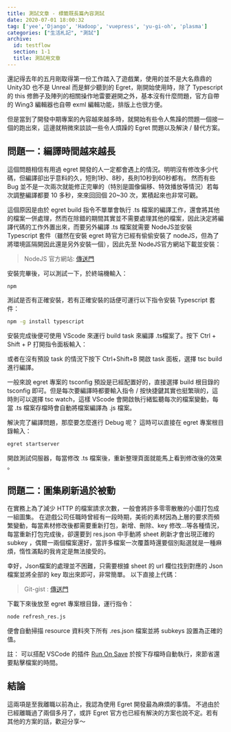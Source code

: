 ```yaml
---
title: 測試文章 - 標籤既長篇內容測試
date: 2020-07-01 18:00:32
tag: ['yee','Django', 'Hadoop', 'vuepress', 'yu-gi-oh', 'plasma']
categories: ["生活札記", "測試"]
archive: 
  id: testflow
  section: 1-1
  title: 測試用文章
---
```


還記得去年的五月剛取得第一份工作踏入了遊戲業，使用的並不是大名鼎鼎的 Unity3D 也不是 Unreal 而是鮮少聽到的 Egret，剛開始使用時，除了 Typescript 的 this 修飾子及陣列的相關操作地雷要避開之外，基本沒有什麼問題，官方自帶的 Wing3 編輯器也自帶 exml 編輯功能，排版上也很方便。

但是當到了開發中期專案的內容越來越多時，就開始有些令人焦躁的問題一個接一個的跑出來，這邊就稍微來談談一些令人煩躁的 Egret 問題以及解決 / 替代方案。

<!-- more -->

## 問題一：編譯時間越來越長

這個問題相信有用過 egret 開發的人一定都會遇上的情況。明明沒有修改多少代碼，但編譯卻出乎意料的久，短則1秒、8秒，長則10秒到60秒都有。 然而有些 Bug 並不是一次兩次就能修正完畢的（特別是圖像偏移、特效播放等情況）若每次調整編譯都要 10 多秒，來來回回個 20~30 次，累積起來也非常可觀。

這個原因是由於 egret build 指令不單單會執行 .ts 檔案的編譯工作，還會將其他的檔案一併處理，然而在除錯的期間其實並不需要處理其他的檔案，因此決定將編譯代碼的工作外置出來，而要另外編譯 .ts 檔案就需要 NodeJS並安裝 Typescript 套件（雖然在安裝 egret 時官方已經有偷偷安裝了 nodeJS，但為了將環境區隔開因此還是另外安裝一個），因此先至 NodeJS官方網站下載並安裝：

> NodeJS 官方網站: [傳送門](<https://nodejs.org/en/>)

安裝完畢後，可以測試一下，於終端機輸入：

```bash
npm 
```

測試是否有正確安裝，若有正確安裝的話便可運行以下指令安裝 Typescript 套件：

```bash
npm -g install typescript
```

安裝完成後便可使用 VScode 來運行 build task 來編譯 .ts檔案了。按下 Ctrl + Shift + P 打開指令面板輸入：

或者在沒有預設 task 的情況下按下 Ctrl+Shift+B 開啟 task 面板，選擇 tsc build 進行編譯。

一般來說 egret 專案的 tsconfig 預設是已經配置好的，直接選擇 build 根目錄的 tsconfig 即可。但是每次要編譯時都要輸入指令 / 按快捷鍵其實也挺繁瑣的，這時則可以選擇 tsc watch，這樣 VScode 會開啟執行緒監聽每次的檔案變動，每當 .ts 檔案存檔時會自動將檔案編譯為 .js 檔案。

解決完了編譯問題，那麼要怎麼進行 Debug 呢？ 這時可以直接在 egret 專案根目錄輸入：

```bash
egret startserver
```

開啟測試伺服器，每當修改 .ts 檔案後，重新整理頁面就能馬上看到修改後的效果 。

## 問題二：圖集刷新過於被動

在實務上為了減少 HTTP 的檔案請求次數，一般會將許多零零散散的小圖打包成一組圖集。 在遊戲公司任職時曾經有一段時期，美術的素材因為上層的要求而頻繁變動，每當素材修改後都需要重新打包，新增、刪除、key 修改...等各種情況，每當重新打包完成後，卻還要到 res.json 中手動將 sheet 刷新才會出現正確的 subkey ，偶爾一兩個檔案還好，當許多檔案一次覆蓋時還要個別點選就是一種麻煩，惰性滿點的我肯定是無法接受的。

幸好，Json檔案的處理並不困難，只需要根據 sheet 的 url 欄位找到對應的 Json 檔案並將全部的 key 取出來即可，非常簡單。 以下直接上代碼：

> Git-gist : [傳送門](<https://gist.github.com/Tassis/7e1d8a783e291b118ae93956b85faf70>)

 下載下來後放至 egret 專案根目錄，運行指令：

```bash
node refresh_res.js
```

便會自動掃描 resource 資料夾下所有 .res.json 檔案並將 subkeys 設置為正確的值。

註： 可以搭配 VSCode 的插件 [Run On Save](<https://marketplace.visualstudio.com/items?itemName=emeraldwalk.RunOnSave>) 於按下存檔時自動執行，來節省還要點擊檔案的時間。

## 結論

這兩項是至我離職以前為止，我認為使用 Egret 開發最為麻煩的事情。 不過由於已經離職過了兩個多月了，或許 Egret 官方也已經有解決的方案也說不定。若有其他的方案的話，歡迎分享～

